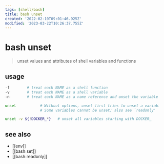 ```yaml
---
tags: [shell/bash]
title: bash unset
created: '2022-02-10T09:01:46.925Z'
modified: '2023-03-22T10:26:37.755Z'
---
```


# bash unset

> unset values and attributes of shell variables and functions

## usage

```sh
-f        # treat each NAME as a shell function
-v        # treat each NAME as a shell variable
-n        # treat each NAME as a name reference and unset the variable itself rather than the variable it references
```

```sh
unset           # Without options, unset first tries to unset a variable, and if that fails,tries to unset a function
                # Some variables cannot be unset; also see `readonly'

unset -v ${!DOCKER_*}   # unset all variables starting with DOCKER_
```

## see also

- [[env]]
- [[bash set]]
- [[bash readonly]]
